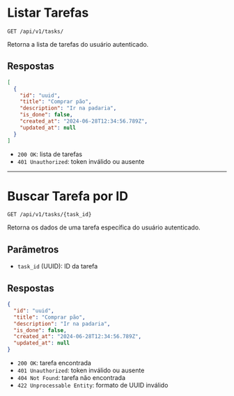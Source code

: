 # Listar Tarefas

`GET /api/v1/tasks/`

Retorna a lista de tarefas do usuário autenticado.

## Respostas

```json
[
  {
    "id": "uuid",
    "title": "Comprar pão",
    "description": "Ir na padaria",
    "is_done": false,
    "created_at": "2024-06-28T12:34:56.789Z",
    "updated_at": null
  }
]
```

- `200 OK`: lista de tarefas
- `401 Unauthorized`: token inválido ou ausente

---

# Buscar Tarefa por ID

`GET /api/v1/tasks/{task_id}`

Retorna os dados de uma tarefa específica do usuário autenticado.

## Parâmetros

- `task_id` (UUID): ID da tarefa

## Respostas

```json
{
  "id": "uuid",
  "title": "Comprar pão",
  "description": "Ir na padaria",
  "is_done": false,
  "created_at": "2024-06-28T12:34:56.789Z",
  "updated_at": null
}
```

- `200 OK`: tarefa encontrada
- `401 Unauthorized`: token inválido ou ausente
- `404 Not Found`: tarefa não encontrada
- `422 Unprocessable Entity`: formato de UUID inválido
